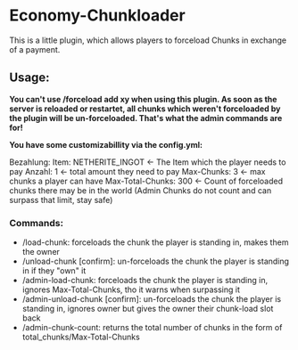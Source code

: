 # Economy-Chunkloader
This is a little plugin, which allows players to forceload Chunks in exchange of a payment.

## Usage:
**You can't use /forceload add xy when using this plugin. As soon as the server is reloaded or restartet, all chunks which weren't forceloaded by the plugin will be un-forceloaded. That's what the admin commands are for!**

**You have some customizabillity via the config.yml:**

Bezahlung:
  Item: NETHERITE_INGOT <- The Item which the player needs to pay
  Anzahl: 1 <- total amount they need to pay
Max-Chunks: 3 <- max chunks a player can have
Max-Total-Chunks: 300 <- Count of forceloaded chunks there may be in the world (Admin Chunks do not count and can surpass that limit, stay safe)

### Commands:
- /load-chunk: forceloads the chunk the player is standing in, makes them the owner
- /unload-chunk [confirm]: un-forceloads the chunk the player is standing in if they "own" it
- /admin-load-chunk: forceloads the chunk the player is standing in, ignores Max-Total-Chunks, tho it warns when surpassing it
- /admin-unload-chunk [confirm]: un-forceloads the chunk the player is standing in, ignores owner but gives the owner their chunk-load slot back
- /admin-chunk-count: returns the total number of chunks in the form of total_chunks/Max-Total-Chunks
